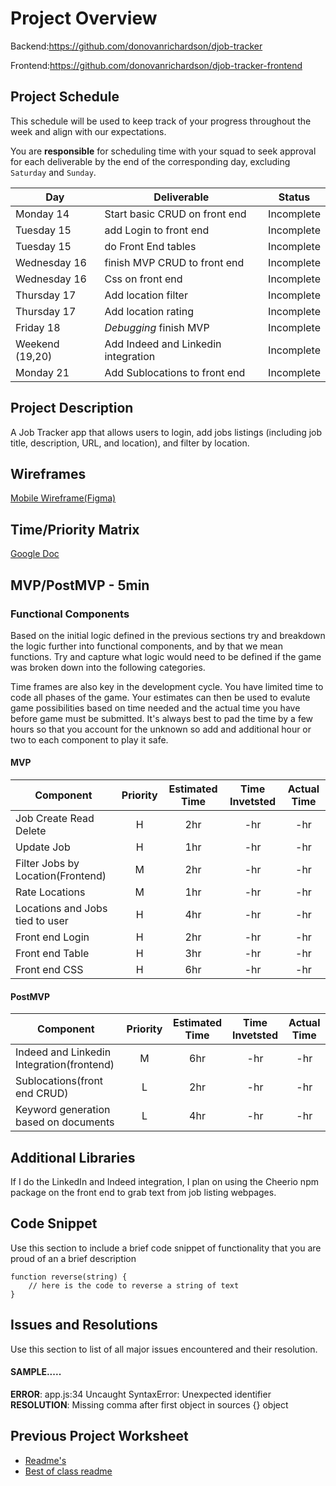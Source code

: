 # Project Overview

Backend:https://github.com/donovanrichardson/djob-tracker

Frontend:https://github.com/donovanrichardson/djob-tracker-frontend

## Project Schedule

This schedule will be used to keep track of your progress throughout the week and align with our expectations.  

You are **responsible** for scheduling time with your squad to seek approval for each deliverable by the end of the corresponding day, excluding `Saturday` and `Sunday`.

|  Day | Deliverable | Status
|---|---| ---|
|Monday 14| Start basic CRUD on front end | Incomplete
|Tuesday 15| add Login to front end | Incomplete
|Tuesday 15| do Front End tables | Incomplete
|Wednesday 16| finish MVP CRUD to front end | Incomplete
|Wednesday 16| Css on front end | Incomplete
|Thursday 17| Add location filter| Incomplete
|Thursday 17| Add location rating | Incomplete
|Friday 18| *Debugging* finish MVP | Incomplete
|Weekend (19,20)| Add Indeed and Linkedin integration| Incomplete
|Monday 21| Add Sublocations to front end| Incomplete

## Project Description

A Job Tracker app that allows users to login, add jobs listings (including job title, description, URL, and location), and filter by location.

## Wireframes

[Mobile Wireframe(Figma)](https://www.figma.com/file/JP4h3Cicc3FhcUjmIFm7h5/R%C3%A9sumption?node-id=0%3A1)


## Time/Priority Matrix 

[Google Doc](https://docs.google.com/presentation/d/1XqKOAY34FzvfZdhBOpUVveqaAXCVjm9AFWnWn6pj6k8/edit?usp=sharing)

## MVP/PostMVP - 5min


### Functional Components

Based on the initial logic defined in the previous sections try and breakdown the logic further into functional components, and by that we mean functions.  Try and capture what logic would need to be defined if the game was broken down into the following categories.

Time frames are also key in the development cycle.  You have limited time to code all phases of the game.  Your estimates can then be used to evalute game possibilities based on time needed and the actual time you have before game must be submitted. It's always best to pad the time by a few hours so that you account for the unknown so add and additional hour or two to each component to play it safe.

#### MVP
| Component | Priority | Estimated Time | Time Invetsted | Actual Time |
| --- | :---: |  :---: | :---: | :---: |
|Job Create Read Delete|H|2hr| -hr | -hr|
|Update Job|H|1hr| -hr | -hr|
|Filter Jobs by Location(Frontend)|M|2hr| -hr | -hr|
|Rate Locations|M|1hr| -hr | -hr|
|Locations and Jobs tied to user|H|4hr| -hr | -hr|
| Front end Login | H | 2hr | -hr | -hr|
| Front end Table | H | 3hr | -hr | -hr|
| Front end CSS | H | 6hr | -hr | -hr|

#### PostMVP
| Component | Priority | Estimated Time | Time Invetsted | Actual Time |
| --- | :---: |  :---: | :---: | :---: |
|Indeed and Linkedin Integration(frontend)|M|6hr| -hr | -hr|
|Sublocations(front end CRUD)|L|2hr| -hr | -hr|
|Keyword generation based on documents|L|4hr| -hr | -hr|

## Additional Libraries
If I do the LinkedIn and Indeed integration, I plan on using the Cheerio npm package on the front end to grab text from job listing webpages.

## Code Snippet

Use this section to include a brief code snippet of functionality that you are proud of an a brief description  

```
function reverse(string) {
	// here is the code to reverse a string of text
}
```

## Issues and Resolutions
 Use this section to list of all major issues encountered and their resolution.

#### SAMPLE.....
**ERROR**: app.js:34 Uncaught SyntaxError: Unexpected identifier                                
**RESOLUTION**: Missing comma after first object in sources {} object

## Previous Project Worksheet
 - [Readme's](https://github.com/jkeohan/fewd-class-repo/tree/master/final-project-worksheet/project-worksheet-examples)
 - [Best of class readme](https://github.com/jkeohan/fewd-class-repo/blob/master/final-project-worksheet/project-worksheet-examples/portfolio-gracie.md)
